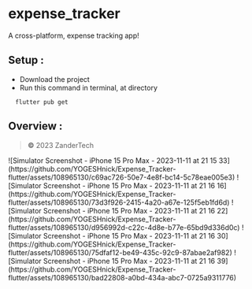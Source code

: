 # expense_tracker

A cross-platform, expense tracking app!

## Setup :
+ Download the project
+ Run this command in terminal, at directory
```terminal
  flutter pub get
 ```
## Overview :
> **©** 2023 ZanderTech

<div width="600px">
![Simulator Screenshot - iPhone 15 Pro Max - 2023-11-11 at 21 15 33](https://github.com/YOGESHnick/Expense_Tracker-flutter/assets/108965130/c69ac726-50e7-4e8f-bc14-5c78eae005e3)
![Simulator Screenshot - iPhone 15 Pro Max - 2023-11-11 at 21 16 16](https://github.com/YOGESHnick/Expense_Tracker-flutter/assets/108965130/73d3f926-2415-4a20-a67e-125f5eb1fd6d)
![Simulator Screenshot - iPhone 15 Pro Max - 2023-11-11 at 21 16 22](https://github.com/YOGESHnick/Expense_Tracker-flutter/assets/108965130/d956992d-c22c-4d8e-b77e-65bd9d336d0c)
![Simulator Screenshot - iPhone 15 Pro Max - 2023-11-11 at 21 16 30](https://github.com/YOGESHnick/Expense_Tracker-flutter/assets/108965130/75dfaf12-be49-435c-92c9-87abae2af982)
![Simulator Screenshot - iPhone 15 Pro Max - 2023-11-11 at 21 16 39](https://github.com/YOGESHnick/Expense_Tracker-flutter/assets/108965130/bad22808-a0bd-434a-abc7-0725a9311776)
</div>
